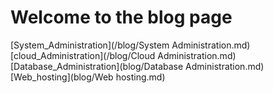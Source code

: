 # Welcome to the blog page

[System_Administration](/blog/System Administration.md)
[cloud_Administration](/blog/Cloud Administration.md)
[Database_Administration](blog/Database Administration.md)
[Web_hosting](blog/Web hosting.md)